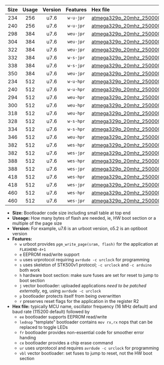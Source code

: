 |Size|Usage|Version|Features|Hex file|
|:-:|:-:|:-:|:-:|:--|
|234|256|u7.6|`w-u-jpr`|[atmega329p_20mhz_250000bps_ur_vbl.hex](https://raw.githubusercontent.com/stefanrueger/urboot/main/atmega329p_20mhz_250000bps_ur_vbl.hex)|
|240|256|u7.6|`w-u-jpr`|[atmega329p_20mhz_250000bps_lednop_ur_vbl.hex](https://raw.githubusercontent.com/stefanrueger/urboot/main/atmega329p_20mhz_250000bps_lednop_ur_vbl.hex)|
|298|384|u7.6|`weu-jpr`|[atmega329p_20mhz_250000bps_ee_ur_vbl.hex](https://raw.githubusercontent.com/stefanrueger/urboot/main/atmega329p_20mhz_250000bps_ee_ur_vbl.hex)|
|304|384|u7.6|`weu-jpr`|[atmega329p_20mhz_250000bps_ee_lednop_ur_vbl.hex](https://raw.githubusercontent.com/stefanrueger/urboot/main/atmega329p_20mhz_250000bps_ee_lednop_ur_vbl.hex)|
|322|384|u7.6|`weu-jpr`|[atmega329p_20mhz_250000bps_ee_lednop_fr_ur_vbl.hex](https://raw.githubusercontent.com/stefanrueger/urboot/main/atmega329p_20mhz_250000bps_ee_lednop_fr_ur_vbl.hex)|
|332|384|u7.6|`w-s-jpr`|[atmega329p_20mhz_250000bps_vbl.hex](https://raw.githubusercontent.com/stefanrueger/urboot/main/atmega329p_20mhz_250000bps_vbl.hex)|
|338|384|u7.6|`w-s-jpr`|[atmega329p_20mhz_250000bps_lednop_vbl.hex](https://raw.githubusercontent.com/stefanrueger/urboot/main/atmega329p_20mhz_250000bps_lednop_vbl.hex)|
|350|384|u7.6|`weu-jpr`|[atmega329p_20mhz_250000bps_ee_lednop_fr_ce_ur_vbl.hex](https://raw.githubusercontent.com/stefanrueger/urboot/main/atmega329p_20mhz_250000bps_ee_lednop_fr_ce_ur_vbl.hex)|
|234|512|u7.6|`w-u-hpr`|[atmega329p_20mhz_250000bps_ur.hex](https://raw.githubusercontent.com/stefanrueger/urboot/main/atmega329p_20mhz_250000bps_ur.hex)|
|240|512|u7.6|`w-u-hpr`|[atmega329p_20mhz_250000bps_lednop_ur.hex](https://raw.githubusercontent.com/stefanrueger/urboot/main/atmega329p_20mhz_250000bps_lednop_ur.hex)|
|294|512|u7.6|`weu-hpr`|[atmega329p_20mhz_250000bps_ee_ur.hex](https://raw.githubusercontent.com/stefanrueger/urboot/main/atmega329p_20mhz_250000bps_ee_ur.hex)|
|300|512|u7.6|`weu-hpr`|[atmega329p_20mhz_250000bps_ee_lednop_ur.hex](https://raw.githubusercontent.com/stefanrueger/urboot/main/atmega329p_20mhz_250000bps_ee_lednop_ur.hex)|
|318|512|u7.6|`weu-hpr`|[atmega329p_20mhz_250000bps_ee_lednop_fr_ur.hex](https://raw.githubusercontent.com/stefanrueger/urboot/main/atmega329p_20mhz_250000bps_ee_lednop_fr_ur.hex)|
|328|512|u7.6|`w-s-hpr`|[atmega329p_20mhz_250000bps.hex](https://raw.githubusercontent.com/stefanrueger/urboot/main/atmega329p_20mhz_250000bps.hex)|
|334|512|u7.6|`w-s-hpr`|[atmega329p_20mhz_250000bps_lednop.hex](https://raw.githubusercontent.com/stefanrueger/urboot/main/atmega329p_20mhz_250000bps_lednop.hex)|
|346|512|u7.6|`weu-hpr`|[atmega329p_20mhz_250000bps_ee_lednop_fr_ce_ur.hex](https://raw.githubusercontent.com/stefanrueger/urboot/main/atmega329p_20mhz_250000bps_ee_lednop_fr_ce_ur.hex)|
|382|512|u7.6|`wes-hpr`|[atmega329p_20mhz_250000bps_ee.hex](https://raw.githubusercontent.com/stefanrueger/urboot/main/atmega329p_20mhz_250000bps_ee.hex)|
|382|512|u7.6|`wes-jpr`|[atmega329p_20mhz_250000bps_ee_vbl.hex](https://raw.githubusercontent.com/stefanrueger/urboot/main/atmega329p_20mhz_250000bps_ee_vbl.hex)|
|388|512|u7.6|`wes-hpr`|[atmega329p_20mhz_250000bps_ee_lednop.hex](https://raw.githubusercontent.com/stefanrueger/urboot/main/atmega329p_20mhz_250000bps_ee_lednop.hex)|
|388|512|u7.6|`wes-jpr`|[atmega329p_20mhz_250000bps_ee_lednop_vbl.hex](https://raw.githubusercontent.com/stefanrueger/urboot/main/atmega329p_20mhz_250000bps_ee_lednop_vbl.hex)|
|418|512|u7.6|`wes-hpr`|[atmega329p_20mhz_250000bps_ee_lednop_fr.hex](https://raw.githubusercontent.com/stefanrueger/urboot/main/atmega329p_20mhz_250000bps_ee_lednop_fr.hex)|
|418|512|u7.6|`wes-jpr`|[atmega329p_20mhz_250000bps_ee_lednop_fr_vbl.hex](https://raw.githubusercontent.com/stefanrueger/urboot/main/atmega329p_20mhz_250000bps_ee_lednop_fr_vbl.hex)|
|460|512|u7.6|`wes-hpr`|[atmega329p_20mhz_250000bps_ee_lednop_fr_ce.hex](https://raw.githubusercontent.com/stefanrueger/urboot/main/atmega329p_20mhz_250000bps_ee_lednop_fr_ce.hex)|
|460|512|u7.6|`wes-jpr`|[atmega329p_20mhz_250000bps_ee_lednop_fr_ce_vbl.hex](https://raw.githubusercontent.com/stefanrueger/urboot/main/atmega329p_20mhz_250000bps_ee_lednop_fr_ce_vbl.hex)|

- **Size:** Bootloader code size including small table at top end
- **Useage:** How many bytes of flash are needed, ie, HW boot section or a multiple of the page size
- **Version:** For example, u7.6 is an urboot version, o5.2 is an optiboot version
- **Features:**
  + `w` urboot provides `pgm_write_page(sram, flash)` for the application at `FLASHEND-4+1`
  + `e` EEPROM read/write support
  + `u` uses urprotocol requiring `avrdude -c urclock` for programming
  + `s` uses skeleton of STK500v1 protocol; `-c urclock` and `-c arduino` both work
  + `h` hardware boot section: make sure fuses are set for reset to jump to boot section
  + `j` vector bootloader: uploaded applications *need to be patched externally*, eg, using `avrdude -c urclock`
  + `p` bootloader protects itself from being overwritten
  + `r` preserves reset flags for the application in the register R2
- **Hex file:** typically MCU name, oscillator frequency (16 MHz default) and baud rate (115200 default) followed by
  + `ee` bootloader supports EEPROM read/write
  + `lednop` "template" bootloader contains `mov rx,rx` nops that can be replaced to toggle LEDs
  + `fr` bootloader provides non-essential code for smoother error handing
  + `ce` bootloader provides a chip erase command
  + `ur` uses urprotocol and requires `avrdude -c urclock` for programming
  + `vbl` vector bootloader: set fuses to jump to reset, not the HW boot section
